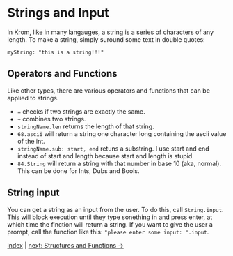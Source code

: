 # Strings and Input

In Krom, like in many langauges, a string is a series of characters of any length. To make a string, simply suround some text in double quotes:

```
myString: "this is a string!!!"
```

## Operators and Functions

Like other types, there are various operators and functions that can be applied to strings.
* `=` checks if two strings are exactly the same.
* `+` combines two strings.
* `stringName.len` returns the length of that string.
* `68.ascii` will return a string one character long containing the ascii value of the int.
* `stringName.sub: start, end` retuns a substring. I use start and end instead of start and length because start and length is stupid.
* `84.String` will return a string with that number in base 10 (aka, normal). This can be done for Ints, Dubs and Bools.

## String input

You can get a string as an input from the user. To do this, call `String.input`. This will block execution until they type sonething in and press enter, at which time the finction will return a string. If you want to give the user a prompt, call the function like this: `"please enter some input: ".input`.

[index](index.md) | [next: Structures and Functions ->](4_structures_and_functions.md)
